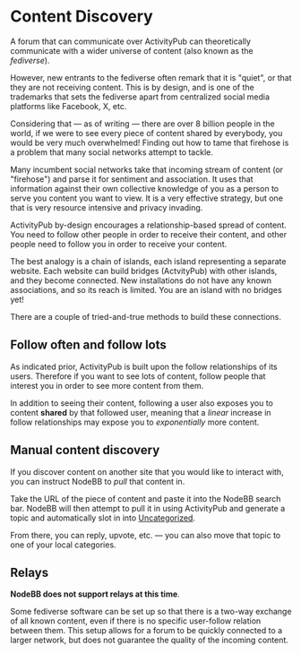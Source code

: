 # Content Discovery

A forum that can communicate over ActivityPub can theoretically communicate with a wider universe of content (also known as the _fediverse_).

However, new entrants to the fediverse often remark that it is "quiet", or that they are not receiving content. This is by design, and is one of the trademarks that sets the fediverse apart from centralized social media platforms like Facebook, X, etc.

Considering that — as of writing — there are over 8 billion people in the world, if we were to see every piece of content shared by everybody, you would be very much overwhelmed! Finding out how to tame that firehose is a problem that many social networks attempt to tackle.

Many incumbent social networks take that incoming stream of content (or "firehose") and parse it for sentiment and association. It uses that information against their own collective knowledge of you as a person to serve you content you want to view. It is a very effective strategy, but one that is very resource intensive and privacy invading.

ActivityPub by-design encourages a relationship-based spread of content. You need to follow other people in order to receive their content, and other people need to follow you in order to receive your content.

The best analogy is a chain of islands, each island representing a separate website. Each website can build bridges (ActvityPub) with other islands, and they become connected. New installations do not have any known associations, and so its reach is limited. You are an island with no bridges yet!

There are a couple of tried-and-true methods to build these connections.

## Follow often and follow lots

As indicated prior, ActivityPub is built upon the follow relationships of its users. Therefore if you want to see lots of content, follow people that interest you in order to see more content from them.

In addition to seeing their content, following a user also exposes you to content **shared** by that followed user, meaning that a *linear* increase in follow relationships may expose you to *exponentially* more content.

## Manual content discovery

If you discover content on another site that you would like to interact with, you can instruct NodeBB to *pull* that content in.

Take the URL of the piece of content and paste it into the NodeBB search bar. NodeBB will then attempt to pull it in using ActivityPub and generate a topic and automatically slot in into [Uncategorized](../development/plugins/uncategorized.md).

From there, you can reply, upvote, etc. — you can also move that topic to one of your local categories.

## Relays

**NodeBB does not support relays at this time**.

Some fediverse software can be set up so that there is a two-way exchange of all known content, even if there is no specific user-follow relation between them. This setup allows for a forum to be quickly connected to a larger network, but does not guarantee the quality of the incoming content.